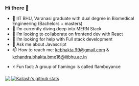 ### Hi there 👋

<!--
**AMSKarmajeet/KailashJS** is a ✨ _special_ ✨ repository because its `README.md` (this file) appears on your GitHub profile.

Here are some ideas to get you started:
-->

- 🔭 IIT BHU, Varanasi graduate with dual degree in Biomedical Engineering (Bachelors + masters)
- 🌱 I’m currently diving deep into MERN Stack
- 👯 I’m looking to collaborate on frontend dev with React
- 🤔 I’m looking for help with Full stack development
- 💬 Ask me about Javascript
- 📫 How to reach me: kcbhakta.99@gmail.com & kchandra.bhakta.bme16@iitbhu.ac.in 
<!-- - ⚡ Fun fact: I have a cat! -->
- ⚡ Fun fact: A group of flamingo is called flamboyance

<a href="https://github.com/KailashJS">
  <img align="center" src="https://github-readme-stats.vercel.app/api/top-langs/?username=KailashJS&theme=light&hide_langs_below=1" />
</a>
<a href="https://github.com/KailashJS">
 <img align="center" src="https://github-readme-stats.vercel.app/api?username=KailashJS&show_icons=true&theme=light&line_height=27" alt="Kailash's github stats"/>
</a>
